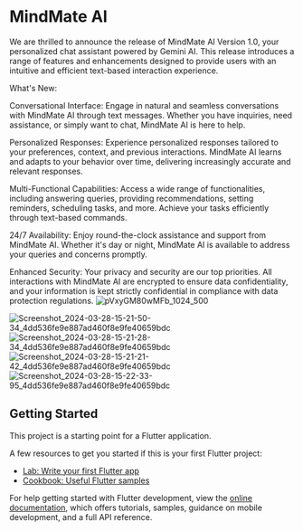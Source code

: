 # MindMate AI
We are thrilled to announce the release of MindMate AI Version 1.0, your personalized chat assistant powered by Gemini AI. This release introduces a range of features and enhancements designed to provide users with an intuitive and efficient text-based interaction experience.

What's New:

Conversational Interface: Engage in natural and seamless conversations with MindMate AI through text messages. Whether you have inquiries, need assistance, or simply want to chat, MindMate AI is here to help.

Personalized Responses: Experience personalized responses tailored to your preferences, context, and previous interactions. MindMate AI learns and adapts to your behavior over time, delivering increasingly accurate and relevant responses.

Multi-Functional Capabilities: Access a wide range of functionalities, including answering queries, providing recommendations, setting reminders, scheduling tasks, and more. Achieve your tasks efficiently through text-based commands.

24/7 Availability: Enjoy round-the-clock assistance and support from MindMate AI. Whether it's day or night, MindMate AI is available to address your queries and concerns promptly.

Enhanced Security: Your privacy and security are our top priorities. All interactions with MindMate AI are encrypted to ensure data confidentiality, and your information is kept strictly confidential in compliance with data protection regulations.
![pVxyGM80wMFb_1024_500](https://github.com/SanjuScript/gemini-ai/assets/132326559/25a29095-d3b2-4362-92cf-e7973a4505a1)

![Screenshot_2024-03-28-15-21-50-34_4dd536fe9e887ad460f8e9fe40659bdc](https://github.com/SanjuScript/gemini-ai/assets/132326559/f3ea1deb-0fcb-44a8-97c6-6cde05d480f2)
![Screenshot_2024-03-28-15-21-28-34_4dd536fe9e887ad460f8e9fe40659bdc](https://github.com/SanjuScript/gemini-ai/assets/132326559/cfa5dc40-4ae8-4927-818c-8a18ebe305bd)
![Screenshot_2024-03-28-15-21-21-42_4dd536fe9e887ad460f8e9fe40659bdc](https://github.com/SanjuScript/gemini-ai/assets/132326559/9afdf1c3-f7fb-446f-931f-92e97aa366d2)
![Screenshot_2024-03-28-15-22-33-95_4dd536fe9e887ad460f8e9fe40659bdc](https://github.com/SanjuScript/gemini-ai/assets/132326559/b2c5e7db-6cf2-4319-b622-890603f2bb10)



## Getting Started

This project is a starting point for a Flutter application.

A few resources to get you started if this is your first Flutter project:

- [Lab: Write your first Flutter app](https://docs.flutter.dev/get-started/codelab)
- [Cookbook: Useful Flutter samples](https://docs.flutter.dev/cookbook)

For help getting started with Flutter development, view the
[online documentation](https://docs.flutter.dev/), which offers tutorials,
samples, guidance on mobile development, and a full API reference.
